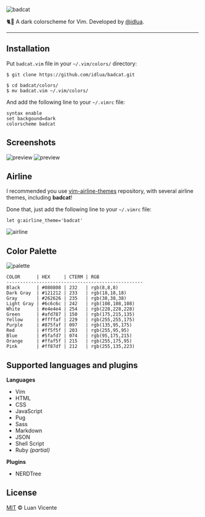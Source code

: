 ![badcat](http://i.imgur.com/Nde6CNP.png)

:cat2::dash: A dark colorscheme for Vim. Developed by [@idlua](https://twitter.com/idlua).

---

## Installation

Put `badcat.vim` file in your `~/.vim/colors/` directory:

```
$ git clone https://github.com/idlua/badcat.git

$ cd badcat/colors/
$ mv badcat.vim ~/.vim/colors/
```

And add the following line to your `~/.vimrc` file:

```vim
syntax enable
set backgound=dark
colorscheme badcat
```


## Screenshots

![preview](http://i.imgur.com/4wJZzpL.png)
![preview](http://i.imgur.com/1nkan7B.png)


## Airline

I recommended you use [vim-airline-themes](https://github.com/vim-airline/vim-airline-themes)
repository, with several airline themes, including **badcat**!

Done that, just add the following line to your `~/.vimrc` file:

```vim
let g:airline_theme='badcat'
```

![airline](http://i.imgur.com/EHiuzw0.png)


## Color Palette

![palette](http://i.imgur.com/B2wMeOh.jpg)

```
COLOR      | HEX     | CTERM | RGB
--------------------------------------------------
Black      | #080808 | 232   | rgb(8,8,8)
Dark Gray  | #121212 | 233   | rgb(18,18,18)
Gray       | #262626 | 235   | rgb(38,38,38)
Light Gray | #6c6c6c | 242   | rgb(108,108,108)
White      | #e4e4e4 | 254   | rgb(228,228,228)
Green      | #afd787 | 150   | rgb(175,215,135)
Yellow     | #ffffaf | 229   | rgb(255,255,175)
Purple     | #875faf | 097   | rgb(135,95,175)
Red        | #ff5f5f | 203   | rgb(255,95,95)
Blue       | #5fafd7 | 074   | rgb(95,175,215)
Orange     | #ffaf5f | 215   | rgb(255,175,95)
Pink       | #ff87df | 212   | rgb(255,135,223)
```

## Supported languages and plugins

**Languages**

- Vim
- HTML
- CSS
- JavaScript
- Pug
- Sass
- Markdown
- JSON
- Shell Script
- Ruby *(partial)*

**Plugins**

- NERDTree


## License

[MIT](https://idlua.mit-license.org) © Luan Vicente
